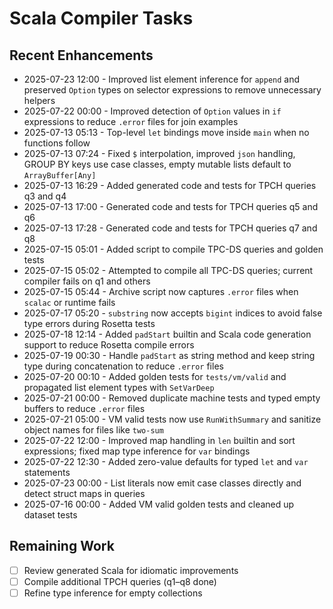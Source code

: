 # Scala Compiler Tasks

## Recent Enhancements
- 2025-07-23 12:00 - Improved list element inference for `append` and preserved
  `Option` types on selector expressions to remove unnecessary helpers
- 2025-07-22 00:00 - Improved detection of `Option` values in `if` expressions to
  reduce `.error` files for join examples
- 2025-07-13 05:13 - Top-level `let` bindings move inside `main` when no functions follow
- 2025-07-13 07:24 - Fixed `$` interpolation, improved `json` handling, GROUP BY keys use case classes, empty mutable lists default to `ArrayBuffer[Any]`
- 2025-07-13 16:29 - Added generated code and tests for TPCH queries q3 and q4
- 2025-07-13 17:00 - Generated code and tests for TPCH queries q5 and q6
- 2025-07-13 17:28 - Generated code and tests for TPCH queries q7 and q8
- 2025-07-15 05:01 - Added script to compile TPC-DS queries and golden tests
- 2025-07-15 05:02 - Attempted to compile all TPC-DS queries; current compiler fails on q1 and others
- 2025-07-15 05:44 - Archive script now captures `.error` files when `scalac` or runtime fails
- 2025-07-17 05:20 - `substring` now accepts `bigint` indices to avoid false type errors during Rosetta tests
- 2025-07-18 12:14 - Added `padStart` builtin and Scala code generation support to reduce Rosetta compile errors
- 2025-07-19 00:30 - Handle `padStart` as string method and keep string type during concatenation to reduce `.error` files
- 2025-07-20 00:10 - Added golden tests for `tests/vm/valid` and propagated list element types with `SetVarDeep`
- 2025-07-21 00:00 - Removed duplicate machine tests and typed empty buffers to reduce `.error` files
- 2025-07-21 05:00 - VM valid tests now use `RunWithSummary` and sanitize object names for files like `two-sum`
- 2025-07-22 12:00 - Improved map handling in `len` builtin and sort expressions; fixed map type inference for `var` bindings
- 2025-07-22 12:30 - Added zero-value defaults for typed `let` and `var` statements
- 2025-07-23 00:00 - List literals now emit case classes directly and detect struct maps in queries
- 2025-07-16 00:00 - Added VM valid golden tests and cleaned up dataset tests


## Remaining Work
- [ ] Review generated Scala for idiomatic improvements
- [ ] Compile additional TPCH queries (q1–q8 done)
- [ ] Refine type inference for empty collections
